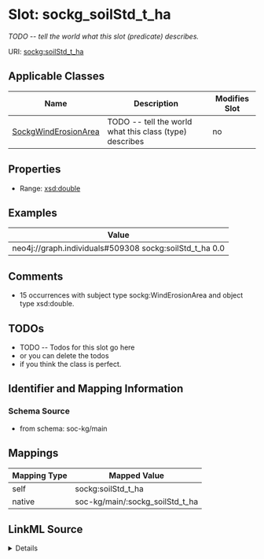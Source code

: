 

# Slot: sockg_soilStd_t_ha


_TODO -- tell the world what this slot (predicate) describes._





URI: [sockg:soilStd_t_ha](http://www.semanticweb.org/sockg/ontologies/2024/0/soil-carbon-ontology/soilStd_t_ha)



<!-- no inheritance hierarchy -->





## Applicable Classes

| Name | Description | Modifies Slot |
| --- | --- | --- |
| [SockgWindErosionArea](../classes/SockgWindErosionArea.md) | TODO -- tell the world what this class (type) describes |  no  |







## Properties

* Range: [xsd:double](http://www.w3.org/2001/XMLSchema#double)






## Examples

| Value |
| --- |
| neo4j://graph.individuals#509308 sockg:soilStd_t_ha 0.0 |

## Comments

* 15 occurrences with subject type sockg:WindErosionArea and object type xsd:double.

## TODOs

* TODO -- Todos for this slot go here
* or you can delete the todos
* if you think the class is perfect.

## Identifier and Mapping Information







### Schema Source


* from schema: soc-kg/main




## Mappings

| Mapping Type | Mapped Value |
| ---  | ---  |
| self | sockg:soilStd_t_ha |
| native | soc-kg/main/:sockg_soilStd_t_ha |




## LinkML Source

<details>
```yaml
name: sockg_soilStd_t_ha
description: TODO -- tell the world what this slot (predicate) describes.
todos:
- TODO -- Todos for this slot go here
- or you can delete the todos
- if you think the class is perfect.
comments:
- 15 occurrences with subject type sockg:WindErosionArea and object type xsd:double.
examples:
- value: neo4j://graph.individuals#509308 sockg:soilStd_t_ha 0.0
from_schema: soc-kg/main
rank: 1000
slot_uri: sockg:soilStd_t_ha
alias: sockg_soilStd_t_ha
domain_of:
- sockg_WindErosionArea
range: double

```
</details>